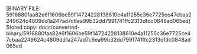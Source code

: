 [BINARY FILE: 5916880faa82e6f1606be59f14724228138610e4a11255c36e7725ce47cbaa2249624c4809dd1a247ad7c6ea99b32dd7991741ffc2313dfdc0848ad065ed]
Stored copy: docs/converted-binary/5916880faa82e6f1606be59f14724228138610e4a11255c36e7725ce47cbaa2249624c4809dd1a247ad7c6ea99b32dd7991741ffc2313dfdc0848ad065ed
